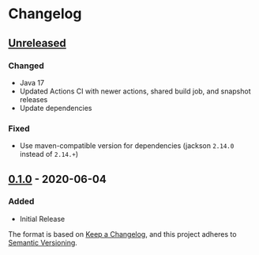 # Changelog

## [Unreleased]
### Changed
- Java 17
- Updated Actions CI with newer actions, shared build job, and snapshot releases
- Update dependencies

### Fixed
- Use maven-compatible version for dependencies (jackson `2.14.0` instead of `2.14.+`)

## [0.1.0] - 2020-06-04
### Added
- Initial Release

The format is based on [Keep a Changelog](https://keepachangelog.com/en/1.0.0/),
and this project adheres to [Semantic Versioning](https://semver.org/spec/v2.0.0.html).

[Unreleased]: https://github.com/dotRun/MCVotifierLib/compare/v0.1.0...HEAD
[0.1.0]: https://github.com/dotRun/MCVotifierLib/releases/tag/v0.1.0
